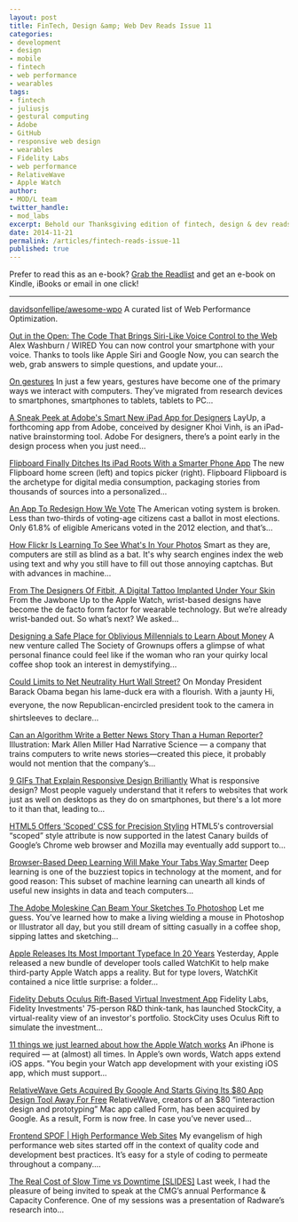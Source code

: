 ```yaml
---
layout: post
title: FinTech, Design &amp; Web Dev Reads Issue 11
categories: 
- development
- design
- mobile
- fintech
- web performance
- wearables
tags: 
- fintech
- juliusjs
- gestural computing
- Adobe
- GitHub
- responsive web design
- wearables
- Fidelity Labs
- web performance
- RelativeWave
- Apple Watch
author: 
- MOD/L team
twitter_handle:
- mod_labs
excerpt: Behold our Thanksgiving edition of fintech, design & dev reads. The themes for Issue No. 11 are performance and AI.
date: 2014-11-21
permalink: /articles/fintech-reads-issue-11
published: true
---
```


Prefer to read this as an e-book? [Grab the Readlist](http://readlists.com/16a80e3d) and get an e-book on Kindle, iBooks or email in one click!

-----

[davidsonfellipe/awesome-wpo](https://github.com/davidsonfellipe/awesome-wpo) A curated list of Web Performance Optimization. 

[Out in the Open: The Code That Brings Siri-Like Voice Control to the Web](http://www.wired.com/2014/10/juliusjs) Alex Washburn / WIRED You can now control your smartphone with your voice. Thanks to tools like Apple Siri and Google Now, you can search the web, grab answers to simple questions, and update your...

[On gestures](http://stet.editorially.com/articles/on-gestures/) In just a few years, gestures have become one of the primary ways we interact with computers. They&#x2019;ve migrated from research devices to smartphones, smartphones to tablets, tablets to PC...

[A Sneak Peek at Adobe's Smart New iPad App for Designers](http://www.wired.com/2014/11/sneak-peek-adobes-smart-new-ipad-app-designers/) LayUp, a forthcoming app from Adobe, conceived by designer Khoi Vinh, is an iPad-native brainstorming tool. Adobe For designers, there&#x2019;s a point early in the design process when you just need...

[Flipboard Finally Ditches Its iPad Roots With a Smarter Phone App](http://www.wired.com/2014/10/flipboard-3-smartphone-app/) The new Flipboard home screen (left) and topics picker (right). Flipboard Flipboard is the archetype for digital media consumption, packaging stories from thousands of sources into a personalized...

[An App To Redesign How We Vote](http://www.fastcodesign.com/3037914/an-app-to-redesign-how-we-vote) The American voting system is broken. Less than two-thirds of voting-age citizens cast a ballot in most elections. Only 61.8% of eligible Americans voted in the 2012 election, and that&#x2019;s...

[How Flickr Is Learning To See What's In Your Photos](http://www.fastcolabs.com/3037882/how-flickrs-deep-learning-algorithms-see-whats-in-your-photos) Smart as they are, computers are still as blind as a bat. It's why search engines index the web using text and why you still have to fill out those annoying captchas. But with advances in machine...

[From The Designers Of Fitbit, A Digital Tattoo Implanted Under Your Skin](http://www.fastcodesign.com/3036175/from-the-designers-of-fitbit-a-digital-tattoo-implanted-under-your-skin) From the Jawbone Up to the Apple Watch, wrist-based designs have become the de facto form factor for wearable technology. But we&#x2019;re already wrist-banded out. So what&#x2019;s next? We asked...

[Designing a Safe Place for Oblivious Millennials to Learn About Money](http://www.wired.com/2014/11/clever-space-designed-teach-oblivious-millennials-money/) A new venture called The Society of Grownups offers a glimpse of what personal finance could feel like if the woman who ran your quirky local coffee shop took an interest in demystifying...

[Could Limits to Net Neutrality Hurt Wall Street?](http://www.institutionalinvestor.com/inside-edge/3399998/could-limits-to-net-neutrality-hurt-wall-street.html) On Monday President Barack Obama began his lame-duck era with a flourish. With a jaunty &#x93;Hi, everyone,&#x94; the now Republican-encircled president took to the camera in shirtsleeves to declare...

[Can an Algorithm Write a Better News Story Than a Human Reporter?](http://www.wired.com/2012/04/can-an-algorithm-write-a-better-news-story-than-a-human-reporter/) Illustration: Mark Allen Miller Had Narrative Science &#x2014; a company that trains computers to write news stories&#x2014;created this piece, it probably would not mention that the company&#x2019;s...

[9 GIFs That Explain Responsive Design Brilliantly](http://www.fastcodesign.com/3038367/9-gifs-that-explain-responsive-design-brilliantly) What is responsive design? Most people vaguely understand that it refers to websites that work just as well on desktops as they do on smartphones, but there's a lot more to it than that, leading to...

[HTML5 Offers ‘Scoped’ CSS for Precision Styling](http://www.wired.com/2012/04/html5-offers-scoped-css-for-precision-styling/) HTML5&#x2032;s controversial &#x201C;scoped&#x201D; style attribute is now supported in the latest Canary builds of Google&#x2019;s Chrome web browser and Mozilla may eventually add support to...

[Browser-Based Deep Learning Will Make Your Tabs Way Smarter](http://www.fastcolabs.com/3038359/browser-based-deep-learning-will-make-your-tabs-way-smarter) Deep learning is one of the buzziest topics in technology at the moment, and for good reason: This subset of machine learning can unearth all kinds of useful new insights in data and teach computers...

[The Adobe Moleskine Can Beam Your Sketches To Photoshop](http://www.fastcodesign.com/3038826/the-adobe-moleskine-can-beam-your-sketches-to-photoshop) Let me guess. You&#x2019;ve learned how to make a living wielding a mouse in Photoshop or Illustrator all day, but you still dream of sitting casually in a coffee shop, sipping lattes and sketching...

[Apple Releases Its Most Important Typeface In 20 Years](http://www.fastcodesign.com/3038794/fast-feed/apple-releases-its-most-important-typeface-in-20-years) Yesterday, Apple released a new bundle of developer tools called WatchKit to help make third-party Apple Watch apps a reality. But for type lovers, WatchKit contained a nice little surprise: a folder...

[Fidelity Debuts Oculus Rift-Based Virtual Investment App](http://www.wallstreetandtech.com/trading-technology/fidelity-debuts-oculus-rift-based-virtual-investment-app/d/d-id/1317592) Fidelity Labs, Fidelity Investments' 75-person R&amp;D think-tank, has launched StockCity, a virtual-reality view of an investor's portfolio. StockCity uses Oculus Rift to simulate the investment...

[11 things we just learned about how the Apple Watch works](http://www.theverge.com/2014/11/18/7243085/most-important-apple-watchkit-discoveries) An iPhone is required &#x2014; at (almost) all times. In Apple&#x2019;s own words, Watch apps extend iOS apps. "You begin your Watch app development with your existing iOS app, which must support...

[RelativeWave Gets Acquired By Google And Starts Giving Its $80 App Design Tool Away For Free](http://techcrunch.com/2014/11/19/relativewave-gets-acquired-by-google-and-starts-giving-its-80-design-app-away-for-free/) RelativeWave, creators of an $80 &#x201C;interaction design and prototyping&#x201D; Mac app called Form, has been acquired by Google. As a result, Form is now free. In case you&#x2019;ve never used...

[Frontend SPOF | High Performance Web Sites](http://www.stevesouders.com/blog/2010/06/01/frontend-spof/) My evangelism of high performance web sites started off in the context of quality code and development best practices. It&#x2019;s easy for a style of coding to permeate throughout a company....

[The Real Cost of Slow Time vs Downtime [SLIDES]](http://www.webperformancetoday.com/2014/11/12/real-cost-slow-time-vs-downtime-slides/) Last week, I had the pleasure of being invited to speak at the CMG&#x2019;s annual Performance &amp; Capacity Conference. One of my sessions was a presentation of Radware&#x2019;s research into...
